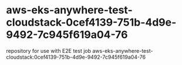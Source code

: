 # aws-eks-anywhere-test-cloudstack-0cef4139-751b-4d9e-9492-7c945f619a04-76
repository for use with E2E test job aws-eks-anywhere-test-cloudstack:0cef4139-751b-4d9e-9492-7c945f619a04-76
